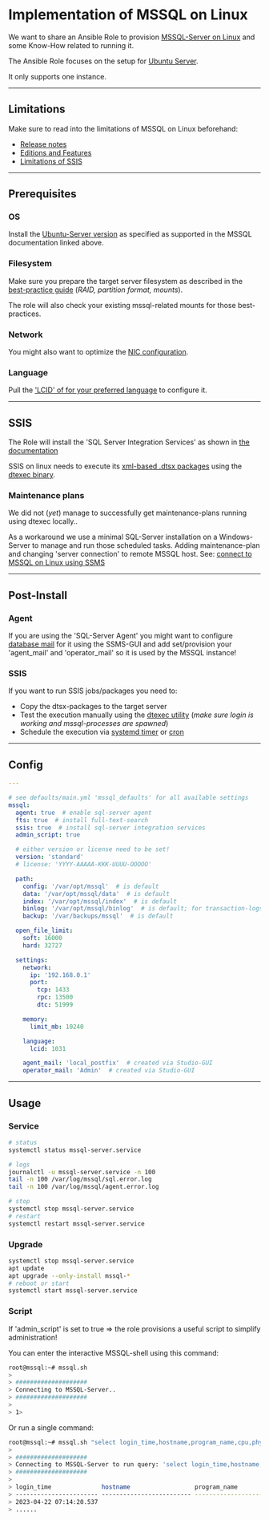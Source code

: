 # Implementation of MSSQL on Linux

We want to share an Ansible Role to provision [MSSQL-Server on Linux](https://learn.microsoft.com/en-us/sql/linux/sql-server-linux-setup) and some Know-How related to running it.

The Ansible Role focuses on the setup for [Ubuntu Server](https://learn.microsoft.com/en-us/sql/linux/quickstart-install-connect-ubuntu).

It only supports one instance.

----

## Limitations

Make sure to read into the limitations of MSSQL on Linux beforehand:

* [Release notes](https://learn.microsoft.com/en-us/sql/linux/sql-server-linux-release-notes-2022)
* [Editions and Features](https://learn.microsoft.com/en-us/sql/linux/sql-server-linux-editions-and-components-2022)
* [Limitations of SSIS](https://learn.microsoft.com/en-us/sql/linux/sql-server-linux-ssis-known-issues?view=sql-server-ver16#supported-and-unsupported-maintenance-plan-tasks)

----

## Prerequisites

### OS

Install the [Ubuntu-Server version](https://ubuntu.com/download/alternative-downloads) as specified as supported in the MSSQL documentation linked above.

### Filesystem

Make sure you prepare the target server filesystem as described in the [best-practice guide](https://learn.microsoft.com/en-us/sql/linux/sql-server-linux-performance-best-practices) (_RAID, partition format, mounts_).

The role will also check your existing mssql-related mounts for those best-practices.

### Network

You might also want to optimize the [NIC configuration](https://learn.microsoft.com/en-us/sql/linux/sql-server-linux-performance-best-practices?#network-setting-recommendations).

### Language

Pull the ['LCID' of for your preferred language](https://learn.microsoft.com/sql/relational-databases/system-catalog-views/sys-fulltext-languages-transact-sql?#values-returned-for-default-languages) to configure it.

----

## SSIS

The Role will install the 'SQL Server Integration Services' as shown in [the documentation](https://learn.microsoft.com/en-us/sql/linux/sql-server-linux-setup-ssis?tabs=ubuntu)

SSIS on linux needs to execute its [xml-based .dtsx packages](https://learn.microsoft.com/en-us/sql/integration-services/integration-services-ssis-packages) using the [dtexec binary](https://learn.microsoft.com/en-us/sql/integration-services/packages/dtexec-utility).

### Maintenance plans

We did not (_yet_) manage to successfully get maintenance-plans running using dtexec locally..

As a workaround we use a minimal SQL-Server installation on a Windows-Server to manage and run those scheduled tasks.
Adding maintenance-plan and changing 'server connection' to remote MSSQL host.
See: [connect to MSSQL on Linux using SSMS](https://learn.microsoft.com/en-us/sql/linux/sql-server-linux-manage-ssms?view=sql-server-ver16)

----

## Post-Install

### Agent

If you are using the 'SQL-Server Agent' you might want to configure [database mail](https://learn.microsoft.com/en-us/sql/relational-databases/database-mail/configure-sql-server-agent-mail-to-use-database-mail) for it using the SSMS-GUI and add set/provision your 'agent_mail' and 'operator_mail' so it is used by the MSSQL instance! 

### SSIS

If you want to run SSIS jobs/packages you need to:

* Copy the dtsx-packages to the target server
* Test the execution manually using the [dtexec utility](https://learn.microsoft.com/en-us/sql/integration-services/packages/dtexec-utility) (_make sure login is working and mssql-processes are spawned_)
* Schedule the execution via [systemd timer](https://wiki.archlinux.org/title/systemd/Timers) or [cron](https://learn.microsoft.com/en-us/sql/linux/sql-server-linux-schedule-ssis-packages)

----

## Config

```yaml
---

# see defaults/main.yml 'mssql_defaults' for all available settings
mssql:
  agent: true  # enable sql-server agent
  fts: true  # install full-text-search
  ssis: true  # install sql-server integration services
  admin_script: true

  # either version or license need to be set!
  version: 'standard'
  # license: 'YYYY-AAAAA-KKK-UUUU-OOOOO'

  path:
    config: '/var/opt/mssql'  # is default
    data: '/var/opt/mssql/data'  # is default
    index: '/var/opt/mssql/index'  # is default
    binlog: '/var/opt/mssql/binlog'  # is default; for transaction-logs
    backup: '/var/backups/mssql'  # is default

  open_file_limit:
    soft: 16000
    hard: 32727

  settings:
    network:
      ip: '192.168.0.1'
      port:
        tcp: 1433
        rpc: 13500
        dtc: 51999

    memory:
      limit_mb: 10240

    language:
      lcid: 1031

    agent_mail: 'local_postfix'  # created via Studio-GUI
    operator_mail: 'Admin'  # created via Studio-GUI
```

----

## Usage

### Service

```bash
# status
systemctl status mssql-server.service

# logs
journalctl -u mssql-server.service -n 100
tail -n 100 /var/log/mssql/sql.error.log
tail -n 100 /var/log/mssql/agent.error.log

# stop
systemctl stop mssql-server.service
# restart
systemctl restart mssql-server.service
```

### Upgrade

```bash
systemctl stop mssql-server.service
apt update
apt upgrade --only-install mssql-*
# reboot or start
systemctl start mssql-server.service
```

### Script

If 'admin_script' is set to true => the role provisions a useful script to simplify administration!

You can enter the interactive MSSQL-shell using this command:

```bash
root@mssql:~# mssql.sh 
>
> ####################
> Connecting to MSSQL-Server..
> ####################
>
> 1> 
```

Or run a single command:

```bash
root@mssql:~# mssql.sh "select login_time,hostname,program_name,cpu,physical_io,status,cmd from master..sysprocesses"
>
> ####################
> Connecting to MSSQL-Server to run query: 'select login_time,hostname,program_name,cpu,physical_io,status,cmd from master..sysprocesses'
> ####################
>
> login_time              hostname                  program_name              cpu         physical_io          status                    cmd                      
> ----------------------- ------------------------- ------------------------- ----------- -------------------- ------------------------- -------------------------
> 2023-04-22 07:14:20.537                                                            5760                    0 background                XIO_RETRY_WORKER
> ......
```